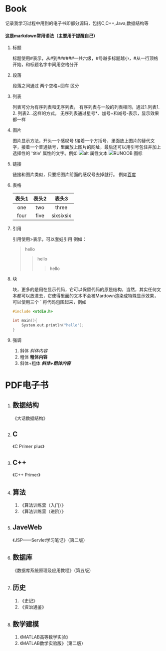 # Book
记录我学习过程中用到的电子书即部分源码，包括C,C++,Java,数据结构等

#### 这是markdown常用语法（主要用于提醒自己）
1. 标题
  
    标题使用#表示，从#到######一共六级，#号越多标题越小，#从一行顶格开始，和标题名字中间用空格分开

2. 段落
  
    段落之间通过 两个空格+回车 区分

3. 列表
  
    列表可分为有序列表和无序列表，
    有序列表与一般的列表相同，通过1.列表1.  2. 列表2...这样的方式，
    无序列表通过星号*、加号+和减号-表示，显示效果都一样

4. 图片
  
    图片显示方法，开头一个感叹号 !接着一个方括号，里面放上图片的替代文字，接着一个普通括号，里面放上图片的网址，最后还可以用引号包住并加上选择性的 'title' 属性的文字。例如
    ![alt 属性文本](图片地址 "可选标题")
    ![RUNOOB 图标](http://static.runoob.com/images/runoob-logo.png)

5. 链接
  
    链接和图片类似，只要把图片前面的感叹号去掉就行。
    例如[百度](https://www.baidu.com)

6. 表格
  
    |表头1|表头2|表头3|
    |:-:|:-:|:-:|
    |one|two|three|
    |four|five|sixsixsix|

7. 引用
  
    引用使用>表示，可以套娃引用
    例如：
    >hello
    >>hello
    >>>hello

8. 块
  
    块，更多的是用在显示代码，它可以保留代码的原是结构，当然，其实任何文本都可以放进去，它使得里面的文本不会被Mardown渲染成特殊显示效果，可以使用三个 ` 将代码包围起来，例如
    
    ```C
    #include <stdio.h>

    int main(){
        System.out.println("hello");
    }
    ```
    
9. 强调
  
    1. 斜体 *斜体内容*
    2. 粗体 **粗体内容**
    3. 斜体+粗体 ***斜体+粗体内容***


# PDF电子书
1. ## 数据结构
  
    《大话数据结构》

2. ## C
  
    《C Primer plus》

3. ## C++
  
    《C++ Primer》

4. ## 算法
  
    1. 《算法训练营（入门）》
    2. 《算法训练营（进阶）》

5. ## JaveWeb
  
    《JSP——Servlet学习笔记》（第二版）

6. ## 数据库
  
    《数据库系统原理及应用教程》（第五版）

7. ## 历史
  
    1. 《史记》
    2. 《资治通鉴》

8. ## 数学建模
  
    1. 《MATLAB高等数学实验》
    2. 《MATLAB数学实验版》（第二版）
